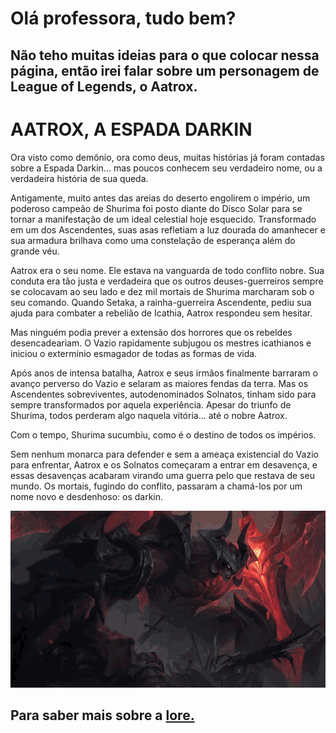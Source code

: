 # Olá professora, tudo bem?
## Não teho muitas ideias para o que colocar nessa página, então irei falar sobre um personagem de League of Legends, o Aatrox.


# AATROX, A ESPADA DARKIN
Ora visto como demônio, ora como deus, muitas histórias já foram contadas sobre a Espada Darkin... mas poucos conhecem seu verdadeiro nome, ou a verdadeira história de sua queda.

Antigamente, muito antes das areias do deserto engolirem o império, um poderoso campeão de Shurima foi posto diante do Disco Solar para se tornar a manifestação de um ideal celestial hoje esquecido. Transformado em um dos Ascendentes, suas asas refletiam a luz dourada do amanhecer e sua armadura brilhava como uma constelação de esperança além do grande véu.

Aatrox era o seu nome. Ele estava na vanguarda de todo conflito nobre. Sua conduta era tão justa e verdadeira que os outros deuses-guerreiros sempre se colocavam ao seu lado e dez mil mortais de Shurima marcharam sob o seu comando. Quando Setaka, a rainha-guerreira Ascendente, pediu sua ajuda para combater a rebelião de Icathia, Aatrox respondeu sem hesitar.

Mas ninguém podia prever a extensão dos horrores que os rebeldes desencadeariam. O Vazio rapidamente subjugou os mestres icathianos e iniciou o extermínio esmagador de todas as formas de vida.

Após anos de intensa batalha, Aatrox e seus irmãos finalmente barraram o avanço perverso do Vazio e selaram as maiores fendas da terra. Mas os Ascendentes sobreviventes, autodenominados Solnatos, tinham sido para sempre transformados por aquela experiência. Apesar do triunfo de Shurima, todos perderam algo naquela vitória... até o nobre Aatrox.

Com o tempo, Shurima sucumbiu, como é o destino de todos os impérios.

Sem nenhum monarca para defender e sem a ameaça existencial do Vazio para enfrentar, Aatrox e os Solnatos começaram a entrar em desavença, e essas desavenças acabaram virando uma guerra pelo que restava de seu mundo. Os mortais, fugindo do conflito, passaram a chamá-los por um nome novo e desdenhoso: os darkin.

![tenor.gif](https://github.com/RafaelMRIS/LPOOW./blob/master/tenor.gif)
## Para saber mais sobre a [lore.](https://universe.leagueoflegends.com/pt_BR/story/champion/aatrox/)
